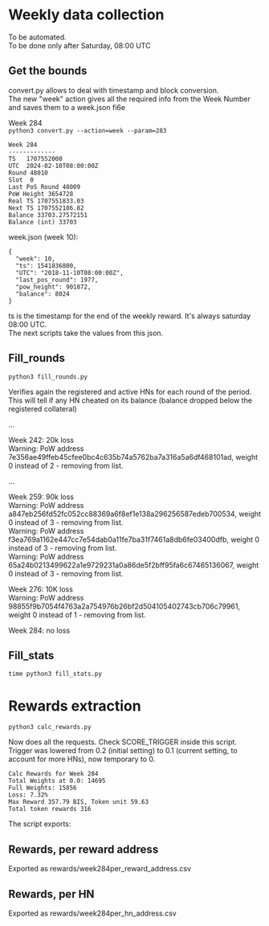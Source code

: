 # Weekly data collection

To be automated.  
To be done only after Saturday, 08:00 UTC


## Get the bounds

convert.py allows to deal with timestamp and block conversion.  
The new "week" action gives all the required info from the Week Number and saves them to a week.json fi6e

Week 284  
`python3 convert.py --action=week --param=283`

```
Week 284
-------------
TS   1707552000
UTC  2024-02-10T08:00:00Z
Round 48010
Slot  0
Last PoS Round 48009
PoW Height 3654728
Real TS 1707551833.03
Next TS 1707552186.82
Balance 33703.27572151
Balance (int) 33703
```

week.json (week 10):
```
{
  "week": 10,
  "ts": 1541836800,
  "UTC": "2018-11-10T08:00:00Z",
  "last_pos_round": 1977,
  "pow_height": 901872,
  "balance": 8024
}
```
 
ts is the timestamp for the end of the weekly reward. It's always saturday 08:00 UTC.  
The next scripts take the values from this json.

## Fill_rounds

`python3 fill_rounds.py`  

Verifies again the registered and active HNs for each round of the period.   
This will tell if any HN cheated on its balance (balance dropped below the registered collateral)

...


Week 242:  20k loss  
Warning: PoW address 7e356ae49ffeb45cfee0bc4c635b74a5762ba7a316a5a6df468101ad, weight 0 instead of 2 - removing from list.

... 

Week 259:  90k loss  
Warning: PoW address a847eb256fd52fc052cc88369a6f8ef1e138a296256587edeb700534, weight 0 instead of 3 - removing from list.  
Warning: PoW address f3ea769a1162e447cc7e54dab0a11fe7ba31f7461a8db6fe03400dfb, weight 0 instead of 3 - removing from list.  
Warning: PoW address 65a24b0213499622a1e9729231a0a86de5f2bff95fa6c67465136067, weight 0 instead of 3 - removing from list.  

Week 276: 10K loss  
Warning: PoW address 98855f9b7054f4763a2a754976b26bf2d504105402743cb706c79961, weight 0 instead of 1 - removing from list.  

Week 284: no loss  


## Fill_stats

`time python3 fill_stats.py`  

# Rewards extraction

`python3 calc_rewards.py`

Now does all the requests. Check SCORE_TRIGGER inside this script.  
Trigger was lowered from 0.2 (initial setting) to 0.1 (current setting, to account for more HNs), now temporary to 0.

```
Calc Rewards for Week 284
Total Weights at 0.0: 14695
Full Weights: 15856
Loss: 7.32%
Max Reward 357.79 BIS, Token unit 59.63
Total token rewards 316
```

The script exports:
 
## Rewards, per reward address  
Exported as rewards/week284per_reward_address.csv

## Rewards, per HN
Exported as rewards/week284per_hn_address.csv
